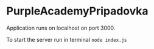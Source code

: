 # PurpleAcademyPripadovka
Application runs on localhost on port 3000.

To start the server run in terminal `node index.js`
